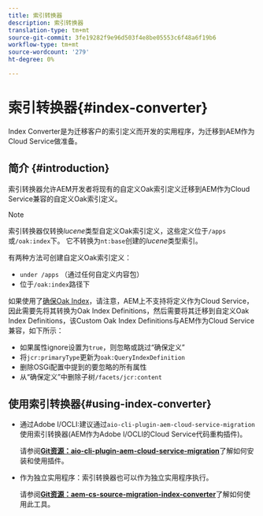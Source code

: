 ```yaml
---
title: 索引转换器
description: 索引转换器
translation-type: tm+mt
source-git-commit: 3fe19282f9e96d503f4e8be05553c6f48a6f19b6
workflow-type: tm+mt
source-wordcount: '279'
ht-degree: 0%

---
```



# 索引转换器{#index-converter}

Index Converter是为迁移客户的索引定义而开发的实用程序，为迁移到AEM作为Cloud Service做准备。

## 简介 {#introduction}

索引转换器允许AEM开发者将现有的自定义Oak索引定义迁移到AEM作为Cloud Service兼容的自定义Oak索引定义。

>[!NOTE]
>索引转换器仅转换&#x200B;*lucene*&#x200B;类型自定义Oak索引定义，这些定义位于`/apps`或`/oak:index`下。 它不转换为`nt:base`创建的&#x200B;*lucene*&#x200B;类型索引。

有两种方法可创建自定义Oak索引定义：

* `under /apps` （通过任何自定义内容包）
* 位于`/oak:index`路径下

如果使用了[确保Oak Index](https://adobe-consulting-services.github.io/acs-aem-commons/features/ensure-oak-index/index.html)，请注意，AEM上不支持将定义作为Cloud Service，因此需要先将其转换为Oak Index Definitions，然后需要将其迁移到自定义Oak Index Definitions，该Custom Oak Index Definitions与AEM作为Cloud Service兼容，如下所示：

* 如果属性ignore设置为`true`，则忽略或跳过“确保定义”
* 将`jcr:primaryType`更新为`oak:QueryIndexDefinition`
* 删除OSGi配置中提到的要忽略的所有属性
* 从“确保定义”中删除子树`/facets/jcr:content`

## 使用索引转换器{#using-index-converter}

* 通过Adobe I/OCLI:建议通过`aio-cli-plugin-aem-cloud-service-migration`使用索引转换器(AEM作为Adobe I/OCLI的Cloud Service代码重构插件)。

   请参阅&#x200B;**[Git资源：aio-cli-plugin-aem-cloud-service-migration](https://github.com/adobe/aio-cli-plugin-aem-cloud-service-migration#introduction)**&#x200B;了解如何安装和使用插件。

* 作为独立实用程序：索引转换器也可以作为独立实用程序执行。

   请参阅&#x200B;**[Git资源：aem-cs-source-migration-index-converter](https://github.com/adobe/aem-cloud-service-source-migration/tree/master/packages/index-converter)**&#x200B;了解如何使用此工具。



